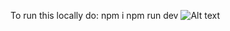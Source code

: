 To run this locally do:
npm i
npm run dev
![Alt text](https://github.com/user-attachments/assets/2701e499-5b97-42f1-950e-d9ac3d54da59)

